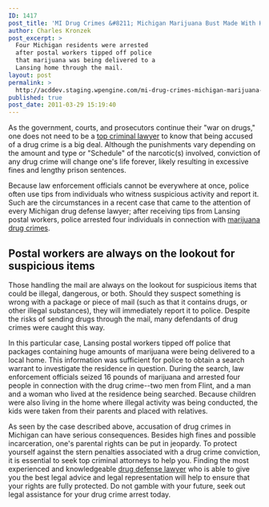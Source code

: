 ```yaml
---
ID: 1417
post_title: 'MI Drug Crimes &#8211; Michigan Marijuana Bust Made With Help by Local Post Office'
author: Charles Kronzek
post_excerpt: >
  Four Michigan residents were arrested
  after postal workers tipped off police
  that marijuana was being delivered to a
  Lansing home through the mail.
layout: post
permalink: >
  http://acddev.staging.wpengine.com/mi-drug-crimes-michigan-marijuana-bust-made-with-help-by-local-post-office.html
published: true
post_date: 2011-03-29 15:19:40
---
```

As the government, courts, and prosecutors continue their "war on drugs," one does not need to be a <a title="Top Criminal Attorneys" href="http://acddev.staging.wpengine.com" target="_blank">top criminal lawyer</a> to know that being accused of a drug crime is a big deal. Although the punishments vary depending on the amount and type or "Schedule" of the narcotic(s) involved, conviction of any drug crime will change one's life forever, likely resulting in excessive fines and lengthy prison sentences.

Because law enforcement officials cannot be everywhere at once, police often use tips from individuals who witness suspicious activity and report it. Such are the circumstances in a recent case that came to the attention of every Michigan drug defense lawyer; after receiving tips from Lansing postal workers, police arrested four individuals in connection with <a title="Drug Defense Lawyer" href="http://acddev.staging.wpengine.com/marijuana.html" target="_blank">marijuana drug crimes</a>.

<h2>Postal workers are always on the lookout for suspicious items</h2>

Those handling the mail are always on the lookout for suspicious items that could be illegal, dangerous, or both. Should they suspect something is wrong with a package or piece of mail (such as that it contains drugs, or other illegal substances), they will immediately report it to police. Despite the risks of sending drugs through the mail, many defendants of drug crimes were caught this way.

In this particular case, Lansing postal workers tipped off police that packages containing huge amounts of marijuana were being delivered to a local home. This information was sufficient for police to obtain a search warrant to investigate the residence in question. During the search, law enforcement officials seized 16 pounds of marijuana and arrested four people in connection with the drug crime--two men from Flint, and a man and a woman who lived at the residence being searched. Because children were also living in the home where illegal activity was being conducted, the kids were taken from their parents and placed with relatives.

As seen by the case described above, accusation of drug crimes in Michigan can have serious consequences. Besides high fines and possible incarceration, one's parental rights can be put in jeopardy. To protect yourself against the stern penalties associated with a drug crime conviction, it is essential to seek top criminal attorneys to help you. Finding the most experienced and knowledgeable <a title="Drug Defense Lawyer" href="http://acddev.staging.wpengine.com/trial-attorneys.html" target="_blank">drug defense lawyer</a> who is able to give you the best legal advice and legal representation will help to ensure that your rights are fully protected. Do not gamble with your future, seek out legal assistance for your drug crime arrest today.